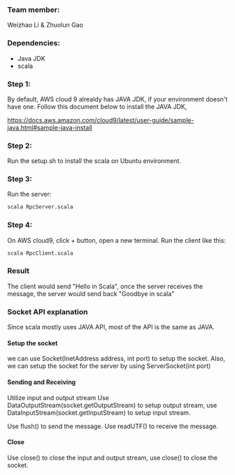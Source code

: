 ### Team member:
Weizhao Li & Zhuolun Gao

### Dependencies:
+ Java JDK
+ scala

### Step 1:
By default, AWS cloud 9 alrealdy has JAVA JDK, if your environment doesn't have one.
Follow this document below to install the JAVA JDK,

https://docs.aws.amazon.com/cloud9/latest/user-guide/sample-java.html#sample-java-install

### Step 2:
Run the setup.sh to install the scala on Ubuntu environment.

### Step 3:
Run the server:

```bash
scala RpcServer.scala
```

### Step 4:

On AWS cloud9, click + button, open a new terminal. Run the client like this:

```bash
scala RpcClient.scala
```

### Result
The client would send "Hello in Scala", once the server receives the message, the server would send back "Goodbye in scala"


### Socket API explanation

Since scala mostly uses JAVA API, most of the API is the same as JAVA.

#### Setup the socket

we can use Socket(InetAddress address, int port) to setup the socket. 
Also, we can setup the socket for the server by using ServerSocket(int port)

#### Sending and Receiving

Utilize input and output stream 
Use DataOutputStream(socket.getOutputStream) to setup output stream, use DataInputStream(socket.getInputStream) to setup input stream.

Use flush() to send the message. Use readUTF() to receive the message.

#### Close

Use close() to close the input and output stream, use close() to close the socket.